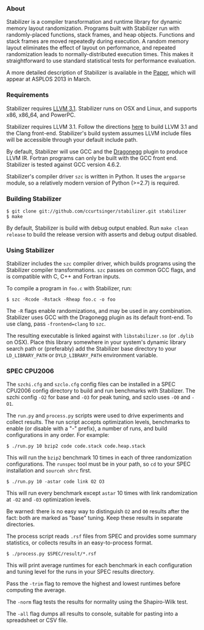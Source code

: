 ### About
Stabilizer is a compiler transformation and runtime library for dynamic memory 
layout randomization. Programs built with Stabilizer run with randomly-placed 
functions, stack frames, and heap objects. Functions and stack frames are moved 
repeatedly during execution. A random memory layout eliminates the effect of 
layout on performance, and repeated randomization leads to normally-distributed 
execution times. This makes it straightforward to use standard statistical tests 
for performance evaluation.

A more detailed description of Stabilizer is available in the 
[Paper](http://www.cs.umass.edu/~charlie/stabilizer.pdf), which will appear at
ASPLOS 2013 in March.

### Requirements
Stabilizer requires [LLVM 3.1](http://llvm.org/releases/download.html#3.1). 
Stabilizer runs on OSX and Linux, and supports x86, x86_64, and PowerPC.

Stabilizer requires LLVM 3.1. Follow the directions
[here](http://clang.llvm.org/get_started.html) to build LLVM 3.1 and the Clang
front-end. Stabilizer's build system assumes LLVM include files will be
accessible through your default include path.

By default, Stabilizer will use GCC and the 
[Dragonegg](http://dragonegg.llvm.org/) plugin to produce LLVM IR. Fortran 
programs can only be built with the GCC front end. Stabilizer is tested 
against GCC version 4.6.2.

Stabilizer's compiler driver `szc` is written in Python.  It uses the 
`argparse` module, so a relatively modern version of Python (>=2.7) is required.

### Building Stabilizer
```
$ git clone git://github.com/ccurtsinger/stabilizer.git stabilizer
$ make
```

By default, Stabilizer is build with debug output enabled.  Run 
`make clean release` to build the release version with asserts and debug output 
disabled.

### Using Stabilizer
Stabilizer includes the `szc` compiler driver, which builds programs using the 
Stabilizer compiler transformations.  `szc` passes on common GCC flags, and is 
compatible with C, C++ and Fortran inputs.

To compile a program in `foo.c` with Stabilizer, run:
```
$ szc -Rcode -Rstack -Rheap foo.c -o foo
```

The `-R` flags enable randomizations, and may be used in any combination.
Stabilizer uses GCC with the Dragonegg plugin as its default front-end. To
use clang, pass `-frontend=clang` to `szc`.

The resulting executable is linked against with `libstabilizer.so` (or `.dylib` 
on OSX). Place this library somewhere in your system's dynamic library search
path or (preferably) add the Stabilizer base directory to your `LD_LIBRARY_PATH`
or `DYLD_LIBRARY_PATH` environment variable.

### SPEC CPU2006
The `szchi.cfg` and `szclo.cfg` config files can be installed in a SPEC CPU2006
config directory to build and run benchmarks with Stabilizer. The szchi config 
`-O2` for base and `-O3` for peak tuning, and szclo uses `-O0` and `-O1`.

The `run.py` and `process.py` scripts were used to drive experiments and
collect results. The run script accepts optimization levels, benchmarks to
enable (or disable with a "-" prefix), a number of runs, and build 
configurations in any order.  For example:

```
$ ./run.py 10 bzip2 code code.stack code.heap.stack
```
This will run the `bzip2` benchmark 10 times in each of three randomization
configurations. The `runspec` tool must be in your path, so `cd` to your SPEC
installation and `sourceh shrc` first.

```
$ ./run.py 10 -astar code link O2 O3
```
This will run every benchmark except `astar` 10 times with link randomization
at `-O2` and `-O3` optimization levels.

Be warned: there is no easy way to distinguish `O2` and `O0` results after the
fact: both are marked as "base" tuning.  Keep these results in separate 
directories.

The process script reads `.rsf` files from SPEC and provides some summary
statistics, or collects results in an easy-to-process format.

```
$ ./process.py $SPEC/result/*.rsf
```
This will print average runtimes for each benchmark in each configuration and
tuning level for the runs in your SPEC results directory.

Pass the `-trim` flag to remove the highest and lowest runtimes before computing 
the average.

The `-norm` flag tests the results for normality using the Shapiro-Wilk test.

The `-all` flag dumps all results to console, suitable for pasting into a
spreadsheet or CSV file.
